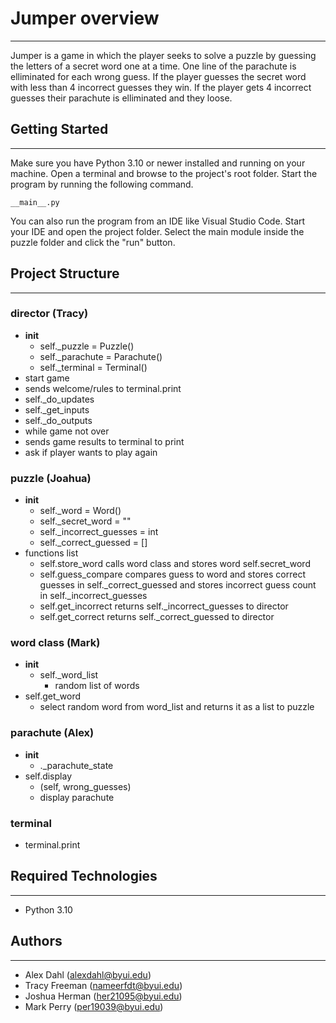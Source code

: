 # Jumper overview
___
Jumper is a game in which the player seeks to solve a puzzle by guessing the letters of a secret word one at a time.  One line of the parachute is elliminated for each wrong guess.  If the player guesses the secret word with less than 4 incorrect guesses they win.  If the player gets 4 incorrect guesses their parachute is elliminated and they loose.

## Getting Started
___

Make sure you have Python 3.10 or newer installed and running on your machine. Open a terminal and 
browse to the project's root folder. Start the program by running the following command.
```
__main__.py
```
You can also run the program from an IDE like Visual Studio Code. Start your IDE and open the 
project folder. Select the main module inside the puzzle folder and click the "run" button.

## Project Structure
___

### director  (Tracy)
- __init__
    - self._puzzle = Puzzle()
    - self._parachute = Parachute()
    - self._terminal = Terminal()
- start game
- sends welcome/rules to terminal.print
- self._do_updates
- self._get_inputs
- self._do_outputs
- while game not over 
- sends game results to terminal to print
- ask if player wants to play again

### puzzle (Joahua)
- __init__
    - self._word = Word()
    - self._secret_word = ""
    - self._incorrect_guesses = int
    - self._correct_guessed = []
- functions list
    - self.store_word calls word class and stores word self.secret_word
    - self.guess_compare compares guess to word and stores correct guesses in self._correct_guessed and
      stores incorrect guess count in self._incorrect_guesses
    - self.get_incorrect returns self._incorrect_guesses to director
    - self.get_correct returns self._correct_guessed to director
    
### word class (Mark)
- __init__
  - self._word_list
      - random list of words
- self.get_word
    - select random word from word_list and returns it as a list to puzzle

### parachute (Alex)
- __init__
    - ._parachute_state
- self.display
    - (self, wrong_guesses)
    - display parachute

### terminal
- terminal.print

## Required Technologies
---
* Python 3.10

## Authors
---
* Alex Dahl (alexdahl@byui.edu)
* Tracy Freeman (nameerfdt@byui.edu)
* Joshua Herman (her21095@byui.edu)
* Mark Perry (per19039@byui.edu)

